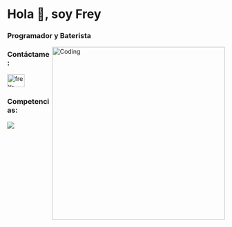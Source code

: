 <h1>Hola 👋, soy Frey</h1>
<h3>Programador y Baterista</h3>
<img align="right" alt="Coding" width="400" src="https://media2.giphy.com/media/O0crlwCuNcVQk/200w.gif?cid=6c09b952kiz14lgyuo7l0wvb6e3woefd8rgknhc1fz8z35x5&ep=v1_gifs_search&rid=200w.gif&ct=g">

<h3 align="left">Contáctame:</h3>
<p align="left">
<a href="https://linkedin.com/in/frey-usuga-6614a02b4" target="blank"><img align="center" src="https://raw.githubusercontent.com/rahuldkjain/github-profile-readme-generator/master/src/images/icons/Social/linked-in-alt.svg" alt="frey-usuga-6614a02b4" height="30" width="40" /></a>
</p>

<h3 align="left">Competencias:</h3>
<p align="left"> 
  <img src="https://skillicons.dev/icons?i=html,css,javascript,typescript,react,c,python,php,sql" />
</p>
